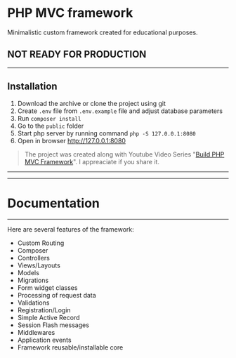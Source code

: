 # PHP MVC framework

Minimalistic custom framework created for educational purposes.

## NOT READY FOR PRODUCTION

---

## Installation

1. Download the archive or clone the project using git
1. Create `.env` file from `.env.example` file and adjust database parameters
1. Run `composer install`
1. Go to the `public` folder
1. Start php server by running command `php -S 127.0.0.1:8080`
1. Open in browser http://127.0.0.1:8080

> The project was created along with Youtube Video Series "[Build PHP MVC Framework](https://www.youtube.com/playlist?list=PLLQuc_7jk__Uk_QnJMPndbdKECcTEwTA1)".
> I appreaciate if you share it.

---

---

# **Documentation**

---

Here are several features of the framework:

- Custom Routing
- Composer
- Controllers
- Views/Layouts
- Models
- Migrations
- Form widget classes
- Processing of request data
- Validations
- Registration/Login
- Simple Active Record
- Session Flash messages
- Middlewares
- Application events
- Framework reusable/installable core
